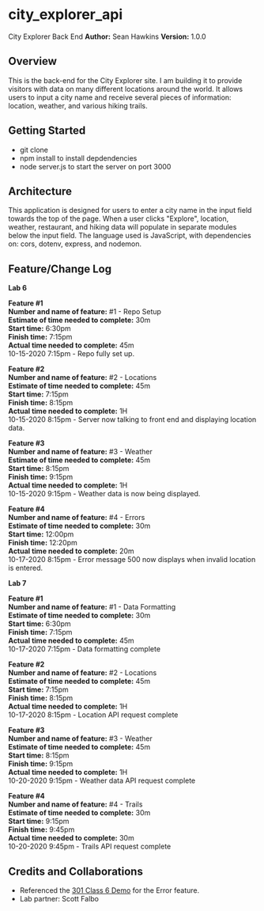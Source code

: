 # city_explorer_api
City Explorer Back End
**Author:** Sean Hawkins
**Version:** 1.0.0
## Overview
This is the back-end for the City Explorer site. I am building it to provide visitors with data on many different locations around the world. It allows users to input a city name and receive several pieces of information: location, weather, and various hiking trails. 

## Getting Started
- git clone
- npm install to install depdendencies
- node server.js to start the server on port 3000
## Architecture
This application is designed for users to enter a city name in the input field towards the top of the page. When a user clicks "Explore", location, weather, restaurant, and hiking data will populate in separate modules below the input field. The language used is JavaScript, with dependencies on: cors, dotenv, express, and nodemon.  

## Feature/Change Log  
**Lab 6**

**Feature #1**  
**Number and name of feature:** #1 - Repo Setup  
**Estimate of time needed to complete:** 30m  
**Start time:** 6:30pm  
**Finish time:** 7:15pm  
**Actual time needed to complete:** 45m  
10-15-2020 7:15pm - Repo fully set up.    
  
**Feature #2**  
**Number and name of feature:** #2 - Locations  
**Estimate of time needed to complete:** 45m  
**Start time:** 7:15pm  
**Finish time:** 8:15pm  
**Actual time needed to complete:** 1H  
10-15-2020 8:15pm - Server now talking to front end and displaying location data.  

**Feature #3**  
**Number and name of feature:** #3 - Weather     
**Estimate of time needed to complete:** 45m  
**Start time:** 8:15pm  
**Finish time:** 9:15pm  
**Actual time needed to complete:** 1H  
10-15-2020 9:15pm - Weather data is now being displayed.    

**Feature #4**  
**Number and name of feature:** #4 - Errors  
**Estimate of time needed to complete:** 30m  
**Start time:** 12:00pm  
**Finish time:** 12:20pm  
**Actual time needed to complete:** 20m  
10-17-2020 8:15pm - Error message 500 now displays when invalid location is entered.  

**Lab 7**  

**Feature #1**  
**Number and name of feature:** #1 - Data Formatting  
**Estimate of time needed to complete:** 30m  
**Start time:** 6:30pm  
**Finish time:** 7:15pm  
**Actual time needed to complete:** 45m  
10-17-2020 7:15pm - Data formatting complete       
  
**Feature #2**  
**Number and name of feature:** #2 - Locations  
**Estimate of time needed to complete:** 45m  
**Start time:** 7:15pm  
**Finish time:** 8:15pm  
**Actual time needed to complete:** 1H  
10-17-2020 8:15pm - Location API request complete  

**Feature #3**  
**Number and name of feature:** #3 - Weather     
**Estimate of time needed to complete:** 45m  
**Start time:** 8:15pm  
**Finish time:** 9:15pm  
**Actual time needed to complete:** 1H  
10-20-2020 9:15pm - Weather data API request complete  

**Feature #4**  
**Number and name of feature:** #4 - Trails  
**Estimate of time needed to complete:** 30m  
**Start time:** 9:15pm  
**Finish time:** 9:45pm  
**Actual time needed to complete:** 30m  
10-20-2020 9:45pm - Trails API request complete   

## Credits and Collaborations 
- Referenced the [301 Class 6 Demo](https://github.com/codefellows/seattle-301n19/blob/master/class-06/demo/server/server.js) for the Error feature. 
- Lab partner: Scott Falbo
